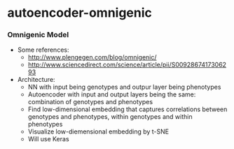 # autoencoder-omnigenic

### Omnigenic Model

* Some references:
    + http://www.plengegen.com/blog/omnigenic/
    + http://www.sciencedirect.com/science/article/pii/S0092867417306293
* Architecture:
    + NN with input being genotypes and outpur layer being phenotypes
    + Autoencoder with input and output layers being the same: combination of genotypes and phenotypes
    + Find low-dimensional embedding that captures correlations between genotypes and phenotypes, within genotypes and within phenotypes
    + Visualize low-diemensional embedding by t-SNE
    + Will use Keras
